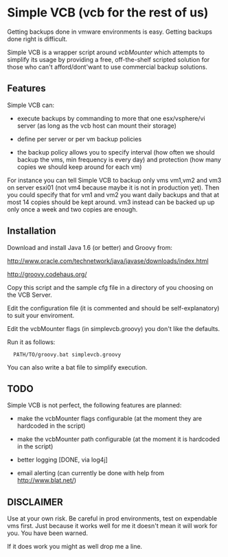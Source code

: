 Simple VCB (vcb for the rest of us)
===================================

Getting backups done in vmware environments is easy.
Getting backups done right is difficult.

Simple VCB is a wrapper script around *vcbMounter* which attempts to
simplify its usage by providing a free, off-the-shelf scripted solution
for those who can't afford/dont'want to use commercial backup solutions.

Features
--------

Simple VCB can:

- execute backups by commanding to more that one esx/vsphere/vi server (as long as
  the vcb host can mount their storage)

- define per server or per vm backup policies

- the backup policy allows you to specify interval (how often we should backup the vms, min
  frequency is every day) and protection (how many copies we should keep around
  for each vm)

For instance you can tell Simple VCB to backup only vms vm1,vm2 and vm3
on server esxi01 (not vm4 because maybe it is not in production yet).
Then you could specify that for vm1 and vm2 you want daily backups and
that at most 14 copies should be kept around. 
vm3 instead can be backed up up only once a week and two copies are enough.

Installation
------------

Download and install Java 1.6 (or better) and Groovy from:

http://www.oracle.com/technetwork/java/javase/downloads/index.html

http://groovy.codehaus.org/

Copy this script and the sample cfg file in a directory of you choosing
on the VCB Server.

Edit the configuration file (it is commented and should be self-explanatory)
to suit your enviroment.

Edit the vcbMounter flags (in simplevcb.groovy) you don't like the defaults.

Run it as follows:

      PATH/TO/groovy.bat simplevcb.groovy

You can also write a bat file to simplify execution.

TODO
----

Simple VCB is not perfect, the following features are planned:

- make the vcbMounter flags configurable (at the moment they are hardcoded in the script)

- make the vcbMounter path configurable (at the moment it is hardcoded in the script)

- better logging [DONE, via log4j]

- email alerting (can currently be done with help from http://www.blat.net/)

DISCLAIMER
----------

Use at your own risk. Be careful in prod environments, test on expendable vms first.
Just because it works well for me it doesn't mean it will work for you.
You have been warned.

If it does work you might as well drop me a line.

